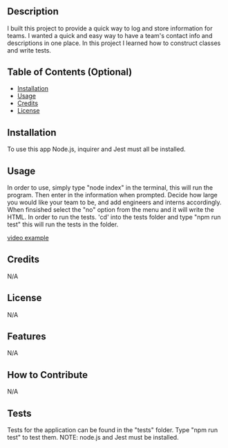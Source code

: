 # <TEAM-BUILD>

## Description

I built this project to provide a quick way to log and store information for teams. I wanted a quick and easy way to have a team's contact info and descriptions in one place. In this project I learned how to construct classes and write tests.

## Table of Contents (Optional)

- [Installation](#installation)
- [Usage](#usage)
- [Credits](#credits)
- [License](#license)

## Installation

To use this app Node.js, inquirer and Jest must all be installed.

## Usage

In order to use, simply type "node index" in the terminal, this will run the program. Then enter in the information when prompted. Decide how large you would like your team to be, and add engineers and interns accordingly. When finsished select the "no" option from the menu and it will write the HTML. In order to run the tests. 'cd' into the tests folder and type "npm run test" this will run the tests in the folder.

[video example](https://drive.google.com/file/d/18DNRp-edPPek1drm1memtWOqbgdNbl3M/view)

## Credits

N/A

## License

N/A

## Features

N/A

## How to Contribute

N/A

## Tests

Tests for the application can be found in the "tests" folder. Type "npm run test" to test them. NOTE: node.js and Jest must be installed.
